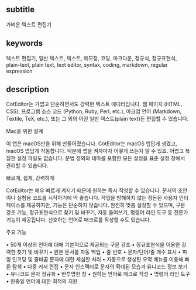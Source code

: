 
subtitle
-----------

가벼운 텍스트 편집기


keywords
-----------

텍스트 편집기, 일반 텍스트, 텍스트, 메모장, 코딩, 마크다운, 정규식, 정규표현식, plain-text, plain text, text editor, syntax, coding, markdown, regular expression


description
-----------

CotEditor는 가볍고 단순하면서도 강력한 텍스트 에디터입니다. 웹 페이지 (HTML, CSS), 프로그램 소스 코드 (Python, Ruby, Perl, etc.), 마크업 언어 (Markdown, Textile, TeX, etc.), 또는 그 외의 어떤 일반 텍스트(plain text)든 편집할 수 있습니다.


Mac을 위한 설계

이 앱은 macOS만을 위해 만들어졌습니다. CotEditor는 macOS 앱답게 생겼고, macOS 앱답게 작동합니다. 덕분에 앱을 켜자마자 어떻게 쓰는지 알 수 있죠. 어렵고 복잡한 설정 파일도 없습니다. 문법 정의와 테마를 포함한 모든 설정을 표준 설정 창에서 관리할 수 있습니다.

빠르게, 쉽게, 강력하게

CotEditor는 매우 빠르게 켜지기 때문에 원하는 즉시 작성할 수 있습니다. 문서의 초안이나 실험용 코드를 시작하기에 딱 좋습니다. 작업을 방해하지 않는 정돈된 사용자 인터페이스를 제공하지만, 기능은 단순하지 않습니다. 완전히 맞춤 설정할 수 있으며, 구문 강조 기능, 정규표현식으로 찾기 및 바꾸기, 자동 들여쓰기, 명령어 라인 도구 등 전문가 기능이 제공됩니다. 선호하는 언어로 매크로를 작성할 수도 있습니다.

주요 기능

• 50개 이상의 언어에 대해 기본적으로 제공되는 구문 강조
• 정규표현식을 이용한 강력한 찾기 및 바꾸기
• 원본 문서를 자동 백업
• 줄 번호
• 문자/단어/줄 개수 표시
• 파일 인코딩 및 줄바꿈 문자에 대한 세심한 처리
• 자동으로 생성된 요약 메뉴를 이용해 빠른 탐색
• 다중 커서 편집
• 문자 인스펙터로 문자의 확대된 모습과 유니코드 정보 보기
• 유니코드 문자 정규화
• 반투명한 창
• 원하는 언어로 매크로 작성
• 명령어 라인 도구
• 한중일 언어에 대한 최적의 지원
